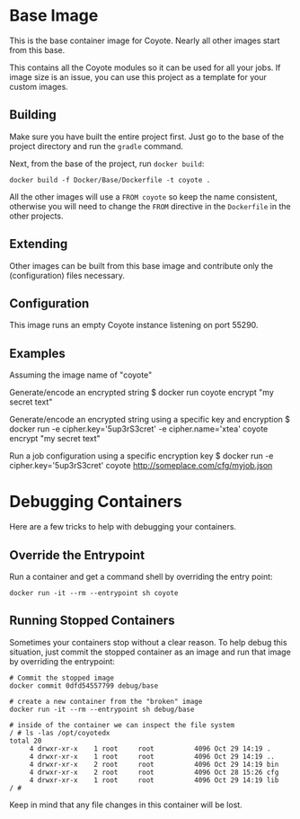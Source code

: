 # Base Image

This is the base container image for Coyote. Nearly all other images start from this base.

This contains all the Coyote modules so it can be used for all your jobs. If image size is an issue, you can use this project as a template for your custom images.

## Building

Make sure you have built the entire project first. Just go to the base of the project directory and run the `gradle` command.

Next, from the base of the project, run `docker build`:

    docker build -f Docker/Base/Dockerfile -t coyote .

All the other images will use a `FROM coyote` so keep the name consistent, otherwise you will need to change the `FROM` 
directive in the `Dockerfile` in the other projects.

## Extending

Other images can be built from this base image and contribute only the (configuration) files necessary.

## Configuration

This image runs an empty Coyote instance listening on port 55290. 

## Examples

Assuming the image name of "coyote" 

Generate/encode an encrypted string
    $ docker run coyote encrypt "my secret text"

Generate/encode an encrypted string using a specific key and encryption
    $ docker run -e cipher.key='5up3rS3cret' -e cipher.name='xtea' coyote encrypt "my secret text"

Run a job configuration using a specific encryption key
    $ docker run -e cipher.key='5up3rS3cret' coyote http://someplace.com/cfg/myjob.json


# Debugging Containers

Here are a few tricks to help with debugging your containers.

## Override the Entrypoint

Run a container and get a command shell by overriding the entry point:

    docker run -it --rm --entrypoint sh coyote


## Running Stopped Containers

Sometimes your containers stop without a clear reason. To help debug this situation, just commit the stopped container 
as an image and run that image by overriding the entrypoint:
```
# Commit the stopped image
docker commit 0dfd54557799 debug/base

# create a new container from the "broken" image
docker run -it --rm --entrypoint sh debug/base

# inside of the container we can inspect the file system
/ # ls -las /opt/coyotedx
total 20
     4 drwxr-xr-x    1 root     root          4096 Oct 29 14:19 .
     4 drwxr-xr-x    1 root     root          4096 Oct 29 14:19 ..
     4 drwxr-xr-x    2 root     root          4096 Oct 29 14:19 bin
     4 drwxr-xr-x    2 root     root          4096 Oct 28 15:26 cfg
     4 drwxr-xr-x    1 root     root          4096 Oct 29 14:19 lib
/ #
```
Keep in mind that any file changes in this container will be lost.
